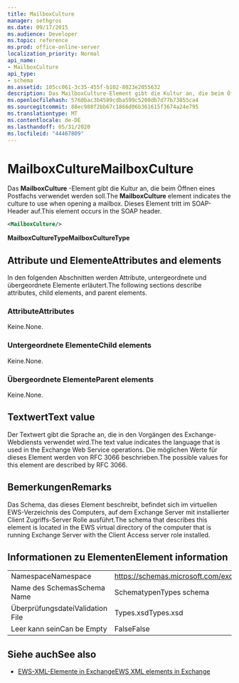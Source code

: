 ```yaml
---
title: MailboxCulture
manager: sethgros
ms.date: 09/17/2015
ms.audience: Developer
ms.topic: reference
ms.prod: office-online-server
localization_priority: Normal
api_name:
- MailboxCulture
api_type:
- schema
ms.assetid: 105cc061-3c35-455f-b102-8023e2055632
description: Das MailboxCulture-Element gibt die Kultur an, die beim Öffnen eines Postfachs verwendet werden soll. Dieses Element tritt im SOAP-Header auf.
ms.openlocfilehash: 5760bac3b4589cdba599c5200db7d77b73855ca4
ms.sourcegitcommit: 88ec988f2bb67c1866d06b361615f3674a24e795
ms.translationtype: MT
ms.contentlocale: de-DE
ms.lasthandoff: 05/31/2020
ms.locfileid: "44467809"
---
```

# <a name="mailboxculture"></a><span data-ttu-id="df506-104">MailboxCulture</span><span class="sxs-lookup"><span data-stu-id="df506-104">MailboxCulture</span></span>

<span data-ttu-id="df506-105">Das **MailboxCulture** -Element gibt die Kultur an, die beim Öffnen eines Postfachs verwendet werden soll.</span><span class="sxs-lookup"><span data-stu-id="df506-105">The **MailboxCulture** element indicates the culture to use when opening a mailbox.</span></span> <span data-ttu-id="df506-106">Dieses Element tritt im SOAP-Header auf.</span><span class="sxs-lookup"><span data-stu-id="df506-106">This element occurs in the SOAP header.</span></span> 
  
```xml
<MailboxCulture/>
```

<span data-ttu-id="df506-107">**MailboxCultureType**</span><span class="sxs-lookup"><span data-stu-id="df506-107">**MailboxCultureType**</span></span>

## <a name="attributes-and-elements"></a><span data-ttu-id="df506-108">Attribute und Elemente</span><span class="sxs-lookup"><span data-stu-id="df506-108">Attributes and elements</span></span>

<span data-ttu-id="df506-109">In den folgenden Abschnitten werden Attribute, untergeordnete und übergeordnete Elemente erläutert.</span><span class="sxs-lookup"><span data-stu-id="df506-109">The following sections describe attributes, child elements, and parent elements.</span></span>
  
### <a name="attributes"></a><span data-ttu-id="df506-110">Attribute</span><span class="sxs-lookup"><span data-stu-id="df506-110">Attributes</span></span>

<span data-ttu-id="df506-111">Keine.</span><span class="sxs-lookup"><span data-stu-id="df506-111">None.</span></span>
  
### <a name="child-elements"></a><span data-ttu-id="df506-112">Untergeordnete Elemente</span><span class="sxs-lookup"><span data-stu-id="df506-112">Child elements</span></span>

<span data-ttu-id="df506-113">Keine.</span><span class="sxs-lookup"><span data-stu-id="df506-113">None.</span></span>
  
### <a name="parent-elements"></a><span data-ttu-id="df506-114">Übergeordnete Elemente</span><span class="sxs-lookup"><span data-stu-id="df506-114">Parent elements</span></span>

<span data-ttu-id="df506-115">Keine.</span><span class="sxs-lookup"><span data-stu-id="df506-115">None.</span></span>
  
## <a name="text-value"></a><span data-ttu-id="df506-116">Textwert</span><span class="sxs-lookup"><span data-stu-id="df506-116">Text value</span></span>

<span data-ttu-id="df506-117">Der Textwert gibt die Sprache an, die in den Vorgängen des Exchange-Webdiensts verwendet wird.</span><span class="sxs-lookup"><span data-stu-id="df506-117">The text value indicates the language that is used in the Exchange Web Service operations.</span></span> <span data-ttu-id="df506-118">Die möglichen Werte für dieses Element werden von RFC 3066 beschrieben.</span><span class="sxs-lookup"><span data-stu-id="df506-118">The possible values for this element are described by RFC 3066.</span></span>
  
## <a name="remarks"></a><span data-ttu-id="df506-119">Bemerkungen</span><span class="sxs-lookup"><span data-stu-id="df506-119">Remarks</span></span>

<span data-ttu-id="df506-120">Das Schema, das dieses Element beschreibt, befindet sich im virtuellen EWS-Verzeichnis des Computers, auf dem Exchange Server mit installierter Client Zugriffs-Server Rolle ausführt.</span><span class="sxs-lookup"><span data-stu-id="df506-120">The schema that describes this element is located in the EWS virtual directory of the computer that is running Exchange Server with the Client Access server role installed.</span></span>
  
## <a name="element-information"></a><span data-ttu-id="df506-121">Informationen zu Elementen</span><span class="sxs-lookup"><span data-stu-id="df506-121">Element information</span></span>

|||
|:-----|:-----|
|<span data-ttu-id="df506-122">Namespace</span><span class="sxs-lookup"><span data-stu-id="df506-122">Namespace</span></span>  <br/> |https://schemas.microsoft.com/exchange/services/2006/types  <br/> |
|<span data-ttu-id="df506-123">Name des Schemas</span><span class="sxs-lookup"><span data-stu-id="df506-123">Schema Name</span></span>  <br/> |<span data-ttu-id="df506-124">Schematypen</span><span class="sxs-lookup"><span data-stu-id="df506-124">Types schema</span></span>  <br/> |
|<span data-ttu-id="df506-125">Überprüfungsdatei</span><span class="sxs-lookup"><span data-stu-id="df506-125">Validation File</span></span>  <br/> |<span data-ttu-id="df506-126">Types.xsd</span><span class="sxs-lookup"><span data-stu-id="df506-126">Types.xsd</span></span>  <br/> |
|<span data-ttu-id="df506-127">Leer kann sein</span><span class="sxs-lookup"><span data-stu-id="df506-127">Can be Empty</span></span>  <br/> |<span data-ttu-id="df506-128">False</span><span class="sxs-lookup"><span data-stu-id="df506-128">False</span></span>  <br/> |
   
## <a name="see-also"></a><span data-ttu-id="df506-129">Siehe auch</span><span class="sxs-lookup"><span data-stu-id="df506-129">See also</span></span>

- [<span data-ttu-id="df506-130">EWS-XML-Elemente in Exchange</span><span class="sxs-lookup"><span data-stu-id="df506-130">EWS XML elements in Exchange</span></span>](ews-xml-elements-in-exchange.md)

